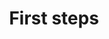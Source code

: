 ---
layout: page.njk
tags: page
key: getting-started_en
title: First steps
parent: design-system_en
order: 1
---